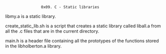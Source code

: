                     0x09. C - Static libraries

libmy.a is a static library.

create_static_lib.sh is a script that creates a static library called liball.a from all the .c files that are in the current directory.

main.h is a header file containing all the prototypes of the functions stored in the libholberton.a library.
